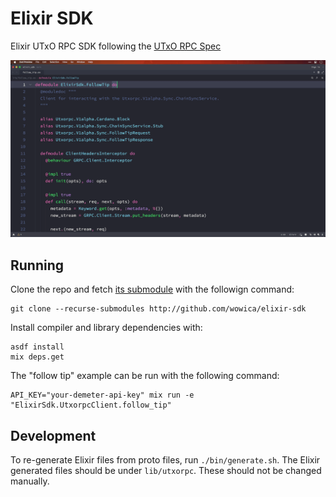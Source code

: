 # Elixir SDK

Elixir UTxO RPC SDK following the [UTxO RPC Spec](https://github.com/utxorpc/spec)

![](docs/utxo-rpc.gif)

## Running

Clone the repo and fetch [its submodule](https://github.com/utxorpc/spec) with the followign command:

```
git clone --recurse-submodules http://github.com/wowica/elixir-sdk
```

Install compiler and library dependencies with:

```
asdf install
mix deps.get
```

The "follow tip" example can be run with the following command:

```
API_KEY="your-demeter-api-key" mix run -e "ElixirSdk.UtxorpcClient.follow_tip"
```

## Development

To re-generate Elixir files from proto files, run `./bin/generate.sh`. The Elixir generated files should be under `lib/utxorpc`. These should not be changed manually.
